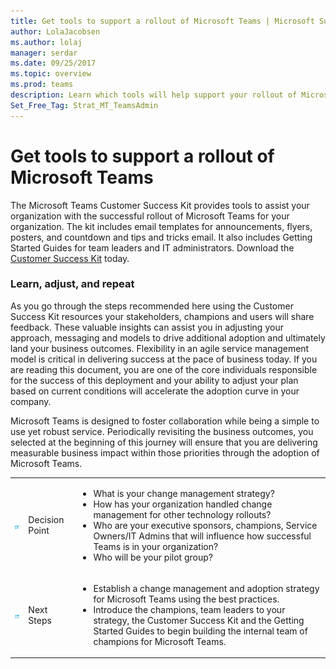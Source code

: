```yaml
---
title: Get tools to support a rollout of Microsoft Teams | Microsoft Support
author: LolaJacobsen
ms.author: lolaj
manager: serdar
ms.date: 09/25/2017
ms.topic: overview
ms.prod: teams
description: Learn which tools will help support your rollout of Microsoft Teams such as email templates, Getting Started Guides, Customer Success Kit resources, and more.
Set_Free_Tag: Strat_MT_TeamsAdmin
---
```


Get tools to support a rollout of Microsoft Teams
=================================================

The Microsoft Teams Customer Success Kit provides tools to assist your organization with the successful rollout of Microsoft Teams for your organization. The kit includes email templates for announcements, flyers, posters, and countdown and tips and tricks email. It also includes Getting Started Guides for team leaders and IT administrators. Download the [Customer Success Kit](https://go.microsoft.com/fwlink/?linkid=854598) today.

### Learn, adjust, and repeat

As you go through the steps recommended here using the Customer Success Kit resources your stakeholders, champions and users will share feedback. These valuable insights can assist you in adjusting your approach, messaging and models to drive additional adoption and ultimately land your business outcomes. Flexibility in an agile service management model is critical in delivering success at the pace of business today. If you are reading this document, you are one of the core individuals responsible for the success of this deployment and your ability to adjust your plan based on current conditions will accelerate the adoption curve in your company.

Microsoft Teams is designed to foster collaboration while being a simple to use yet robust service. Periodically revisiting the business outcomes, you selected at the beginning of this journey will ensure that you are delivering measurable business impact within those priorities through the adoption of Microsoft Teams.

||||
|---------|---------|---------|
|![](media/Get_tools_to_support_a_rollout_of_Microsoft_Teams_image1.png)     | Decision Point        | <ul><li>What is your change management strategy?</li><li>How has your organization handled change management for other technology rollouts?</li><li>Who are your executive sponsors, champions, Service Owners/IT Admins that will influence how successful Teams is in your organization?</li><li>Who will be your pilot group?</li></ul>  |
|![](media/Get_tools_to_support_a_rollout_of_Microsoft_Teams_image2.png)     |Next Steps | <ul><li>Establish a change management and adoption strategy for Microsoft Teams using the best practices.</li><li>Introduce the champions, team leaders to your strategy, the Customer Success Kit and the Getting Started Guides to begin building the internal team of champions for Microsoft Teams.</li></ul> |

